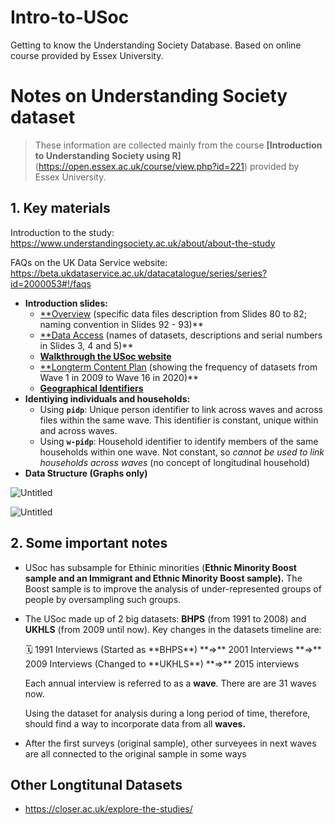 # Intro-to-USoc
Getting to know the Understanding Society Database. Based on online course provided by Essex University.
# Notes on Understanding Society dataset

> These information are collected mainly from the course **[Introduction to Understanding Society using R]**(https://open.essex.ac.uk/course/view.php?id=221) provided by Essex University.
> 

## 1. Key materials

Introduction to the study: https://www.understandingsociety.ac.uk/about/about-the-study

FAQs on the UK Data Service website: https://beta.ukdataservice.ac.uk/datacatalogue/series/series?id=2000053#!/faqs

- **Introduction slides:**
    - [**Overview](https://open.essex.ac.uk/pluginfile.php/221375/mod_resource/content/27/StudyOverview.pdf) (specific data files description from Slides 80 to 82; naming convention in Slides 92 - 93)**
    - [**Data Access](https://open.essex.ac.uk/pluginfile.php/221379/mod_resource/content/9/DataAccess.pdf) (names of datasets, descriptions and serial numbers in Slides 3, 4 and 5)**
    - [**Walkthrough the USoc website**](https://open.essex.ac.uk/pluginfile.php/221383/mod_resource/content/13/WebsiteWalkThrough.pdf)
    - [**Longterm Content Plan](https://www.understandingsociety.ac.uk/sites/default/files/downloads/general/long-term-content-plan.pdf) (showing the frequency of datasets from Wave 1 in 2009 to Wave 16 in 2020)**
    - [**Geographical Identifiers**](https://www.understandingsociety.ac.uk/documentation/linked-data/geographical-identifiers)
- **Identiying individuals and households:**
    - Using **`pidp`**: Unique person identifier to link across waves and across files within the same wave. This identifier is constant, unique within and across waves.
    - Using **`w-pidp`**: Household identifier to identify members of the same households within one wave. Not constant, so *cannot be used to link households across waves* (no concept of longitudinal household)
- **Data Structure (Graphs only)**

![Untitled](https://fluorescent-radar-fd5.notion.site/image/https%3A%2F%2Fs3-us-west-2.amazonaws.com%2Fsecure.notion-static.com%2F440d5081-0121-4924-b138-226b296428ff%2FUntitled.png?id=85da995e-52da-4415-ae44-c33e51315ab5&table=block&spaceId=64069652-53fe-4133-b189-a19caef06fe3&width=2000&userId=&cache=v2)

![Untitled](https://fluorescent-radar-fd5.notion.site/image/https%3A%2F%2Fs3-us-west-2.amazonaws.com%2Fsecure.notion-static.com%2F03ebe243-f974-444f-8c5e-877a70aafa00%2FUntitled.png?id=4f5c2bee-993a-48a8-901e-97fb011b48dc&table=block&spaceId=64069652-53fe-4133-b189-a19caef06fe3&width=2000&userId=&cache=v2)

## 2. Some important notes

- USoc has subsample for Ethinic minorities (**Ethnic Minority Boost sample and an Immigrant and Ethnic Minority Boost sample).** The Boost sample is to improve the analysis of under-represented groups of people by oversampling such groups.
- The USoc made up of 2 big datasets: **BHPS** (from 1991 to 2008) and **UKHLS** (from 2009 until now). Key changes in the datasets timeline are:
    
    <aside>
    🗓️ 1991 Interviews (Started as **BHPS**) **⇒** 2001 Interviews **⇒** 2009 Interviews (Changed to **UKHLS**) **⇒** 2015 interviews
    
    </aside>
    
    Each annual interview is referred to as a **wave**. There are are 31 waves now.
    
    Using the dataset for analysis during a long period of time, therefore, should find a way to incorporate data from all **waves.** 
    
- After the first surveys (original sample), other surveyees in next waves are all connected to the original sample in some ways

## **Other Longtitunal Datasets**

- https://closer.ac.uk/explore-the-studies/
